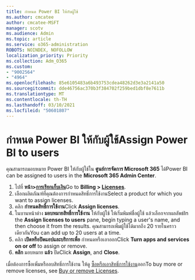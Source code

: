 ```yaml
---
title: กําหนด Power BI ให้กับผู้ใช้
ms.author: cmcatee
author: cmcatee-MSFT
manager: scotv
ms.audience: Admin
ms.topic: article
ms.service: o365-administration
ROBOTS: NOINDEX, NOFOLLOW
localization_priority: Priority
ms.collection: Adm_O365
ms.custom:
- "9002564"
- "4964"
ms.openlocfilehash: 85e6105483a6b493753cdea48262d3e3a2141a50
ms.sourcegitcommit: dde46756ac370b3f384702f259bed1dbf8e7611b
ms.translationtype: MT
ms.contentlocale: th-TH
ms.lasthandoff: 03/10/2021
ms.locfileid: "50601807"
---
```

# <a name="assign-power-bi-to-users"></a><span data-ttu-id="dbc22-102">กําหนด Power BI ให้กับผู้ใช้</span><span class="sxs-lookup"><span data-stu-id="dbc22-102">Assign Power BI to users</span></span>

<span data-ttu-id="dbc22-103">คุณสามารถมอบหมาย Power BI ให้กับผู้ใช้ใน **ศูนย์การจัดการ Microsoft 365** ได้</span><span class="sxs-lookup"><span data-stu-id="dbc22-103">Power BI can be assigned to users in the **Microsoft 365 Admin Center**.</span></span>  

1. <span data-ttu-id="dbc22-104">ไปที่ **หน้า>[การเรียกเก็บเงิน](https://go.microsoft.com/fwlink/p/?linkid=842264)**</span><span class="sxs-lookup"><span data-stu-id="dbc22-104">Go to **Billing > [Licenses](https://go.microsoft.com/fwlink/p/?linkid=842264)**.</span></span>
2. <span data-ttu-id="dbc22-105">เลือกผลิตภัณฑ์ที่คุณต้องการกําหนดสิทธิ์การใช้งาน</span><span class="sxs-lookup"><span data-stu-id="dbc22-105">Select a product for which you want to assign licenses.</span></span>
3. <span data-ttu-id="dbc22-106">คลิก **กําหนดสิทธิ์การใช้งาน**</span><span class="sxs-lookup"><span data-stu-id="dbc22-106">Click **Assign licenses**.</span></span>
4. <span data-ttu-id="dbc22-107">ในบานหน้าต่าง **มอบหมายสิทธิ์การใช้งาน** ให้กับผู้ใช้ ให้เริ่มพิมพ์ชื่อผู้ใช้ แล้วเลือกจากผลลัพธ์</span><span class="sxs-lookup"><span data-stu-id="dbc22-107">In the **Assign licenses to users** pane, begin typing a user's name, and then choose it from the results.</span></span> <span data-ttu-id="dbc22-108">คุณสามารถเพิ่มผู้ใช้ได้มากถึง 20 รายในคราวเดียวกัน</span><span class="sxs-lookup"><span data-stu-id="dbc22-108">You can add up to 20 users at a time.</span></span>
5. <span data-ttu-id="dbc22-109">คลิก **เปิดหรือปิดแอปและบริการเพื่อ** กําหนดหรือเอาออก</span><span class="sxs-lookup"><span data-stu-id="dbc22-109">Click **Turn apps and services on or off** to assign or remove.</span></span>
6. <span data-ttu-id="dbc22-110">**คลิก** มอบหมาย **แล้ว** ปิด</span><span class="sxs-lookup"><span data-stu-id="dbc22-110">Click **Assign**, and **Close**.</span></span>

<span data-ttu-id="dbc22-111">เมื่อต้องการซื้อเพิ่มหรือลบสิทธิ์การใช้งาน ให้ดู [ซื้อหรือเอาสิทธิ์การใช้งาน](https://docs.microsoft.com/microsoft-365/commerce/licenses/buy-licenses#buy-or-remove-licenses-for-your-business-subscription)ออก</span><span class="sxs-lookup"><span data-stu-id="dbc22-111">To buy more or remove licenses, see [Buy or remove Licenses](https://docs.microsoft.com/microsoft-365/commerce/licenses/buy-licenses#buy-or-remove-licenses-for-your-business-subscription).</span></span>